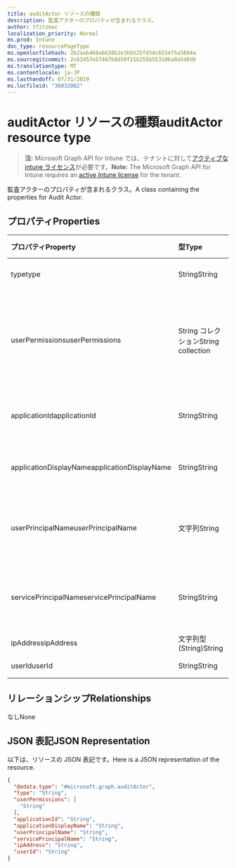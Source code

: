 ```yaml
---
title: auditActor リソースの種類
description: 監査アクターのプロパティが含まれるクラス。
author: tfitzmac
localization_priority: Normal
ms.prod: Intune
doc_type: resourcePageType
ms.openlocfilehash: 2b2aab468a6638b2e3bb525fd54c6554f5a5694a
ms.sourcegitcommit: 2c62457e57467b8d50f21b255b553106a9a5d8d6
ms.translationtype: MT
ms.contentlocale: ja-JP
ms.lasthandoff: 07/31/2019
ms.locfileid: "36032082"
---
```

# <a name="auditactor-resource-type"></a><span data-ttu-id="ccd4c-103">auditActor リソースの種類</span><span class="sxs-lookup"><span data-stu-id="ccd4c-103">auditActor resource type</span></span>

> <span data-ttu-id="ccd4c-104">**注:** Microsoft Graph API for Intune では、テナントに対して[アクティブな intune ライセンス](https://go.microsoft.com/fwlink/?linkid=839381)が必要です。</span><span class="sxs-lookup"><span data-stu-id="ccd4c-104">**Note:** The Microsoft Graph API for Intune requires an [active Intune license](https://go.microsoft.com/fwlink/?linkid=839381) for the tenant.</span></span>

<span data-ttu-id="ccd4c-105">監査アクターのプロパティが含まれるクラス。</span><span class="sxs-lookup"><span data-stu-id="ccd4c-105">A class containing the properties for Audit Actor.</span></span>

## <a name="properties"></a><span data-ttu-id="ccd4c-106">プロパティ</span><span class="sxs-lookup"><span data-stu-id="ccd4c-106">Properties</span></span>
|<span data-ttu-id="ccd4c-107">プロパティ</span><span class="sxs-lookup"><span data-stu-id="ccd4c-107">Property</span></span>|<span data-ttu-id="ccd4c-108">型</span><span class="sxs-lookup"><span data-stu-id="ccd4c-108">Type</span></span>|<span data-ttu-id="ccd4c-109">説明</span><span class="sxs-lookup"><span data-stu-id="ccd4c-109">Description</span></span>|
|:---|:---|:---|
|<span data-ttu-id="ccd4c-110">type</span><span class="sxs-lookup"><span data-stu-id="ccd4c-110">type</span></span>|<span data-ttu-id="ccd4c-111">String</span><span class="sxs-lookup"><span data-stu-id="ccd4c-111">String</span></span>|<span data-ttu-id="ccd4c-112">アクターの種類。</span><span class="sxs-lookup"><span data-stu-id="ccd4c-112">Actor Type.</span></span>|
|<span data-ttu-id="ccd4c-113">userPermissions</span><span class="sxs-lookup"><span data-stu-id="ccd4c-113">userPermissions</span></span>|<span data-ttu-id="ccd4c-114">String コレクション</span><span class="sxs-lookup"><span data-stu-id="ccd4c-114">String collection</span></span>|<span data-ttu-id="ccd4c-115">監査の実行時におけるユーザーのアクセス許可の一覧。</span><span class="sxs-lookup"><span data-stu-id="ccd4c-115">List of user permissions when the audit was performed.</span></span>|
|<span data-ttu-id="ccd4c-116">applicationId</span><span class="sxs-lookup"><span data-stu-id="ccd4c-116">applicationId</span></span>|<span data-ttu-id="ccd4c-117">String</span><span class="sxs-lookup"><span data-stu-id="ccd4c-117">String</span></span>|<span data-ttu-id="ccd4c-118">AAD アプリケーション ID。</span><span class="sxs-lookup"><span data-stu-id="ccd4c-118">AAD Application Id.</span></span>|
|<span data-ttu-id="ccd4c-119">applicationDisplayName</span><span class="sxs-lookup"><span data-stu-id="ccd4c-119">applicationDisplayName</span></span>|<span data-ttu-id="ccd4c-120">String</span><span class="sxs-lookup"><span data-stu-id="ccd4c-120">String</span></span>|<span data-ttu-id="ccd4c-121">アプリケーションの名前。</span><span class="sxs-lookup"><span data-stu-id="ccd4c-121">Name of the Application.</span></span>|
|<span data-ttu-id="ccd4c-122">userPrincipalName</span><span class="sxs-lookup"><span data-stu-id="ccd4c-122">userPrincipalName</span></span>|<span data-ttu-id="ccd4c-123">文字列</span><span class="sxs-lookup"><span data-stu-id="ccd4c-123">String</span></span>|<span data-ttu-id="ccd4c-124">ユーザー プリンシパル名 (UPN)。</span><span class="sxs-lookup"><span data-stu-id="ccd4c-124">User Principal Name (UPN).</span></span>|
|<span data-ttu-id="ccd4c-125">servicePrincipalName</span><span class="sxs-lookup"><span data-stu-id="ccd4c-125">servicePrincipalName</span></span>|<span data-ttu-id="ccd4c-126">String</span><span class="sxs-lookup"><span data-stu-id="ccd4c-126">String</span></span>|<span data-ttu-id="ccd4c-127">サービス プリンシパル名 (SPN)。</span><span class="sxs-lookup"><span data-stu-id="ccd4c-127">Service Principal Name (SPN).</span></span>|
|<span data-ttu-id="ccd4c-128">ipAddress</span><span class="sxs-lookup"><span data-stu-id="ccd4c-128">ipAddress</span></span>|<span data-ttu-id="ccd4c-129">文字列型 (String)</span><span class="sxs-lookup"><span data-stu-id="ccd4c-129">String</span></span>|<span data-ttu-id="ccd4c-130">IPAddress。</span><span class="sxs-lookup"><span data-stu-id="ccd4c-130">IPAddress.</span></span>|
|<span data-ttu-id="ccd4c-131">userId</span><span class="sxs-lookup"><span data-stu-id="ccd4c-131">userId</span></span>|<span data-ttu-id="ccd4c-132">String</span><span class="sxs-lookup"><span data-stu-id="ccd4c-132">String</span></span>|<span data-ttu-id="ccd4c-133">ユーザー ID。</span><span class="sxs-lookup"><span data-stu-id="ccd4c-133">User Id.</span></span>|

## <a name="relationships"></a><span data-ttu-id="ccd4c-134">リレーションシップ</span><span class="sxs-lookup"><span data-stu-id="ccd4c-134">Relationships</span></span>
<span data-ttu-id="ccd4c-135">なし</span><span class="sxs-lookup"><span data-stu-id="ccd4c-135">None</span></span>

## <a name="json-representation"></a><span data-ttu-id="ccd4c-136">JSON 表記</span><span class="sxs-lookup"><span data-stu-id="ccd4c-136">JSON Representation</span></span>
<span data-ttu-id="ccd4c-137">以下は、リソースの JSON 表記です。</span><span class="sxs-lookup"><span data-stu-id="ccd4c-137">Here is a JSON representation of the resource.</span></span>
<!-- {
  "blockType": "resource",
  "@odata.type": "microsoft.graph.auditActor"
}
-->
``` json
{
  "@odata.type": "#microsoft.graph.auditActor",
  "type": "String",
  "userPermissions": [
    "String"
  ],
  "applicationId": "String",
  "applicationDisplayName": "String",
  "userPrincipalName": "String",
  "servicePrincipalName": "String",
  "ipAddress": "String",
  "userId": "String"
}
```



